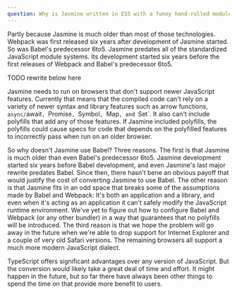 ```yaml
---
question: Why is Jasmine written in ES5 with a funny hand-rolled module system? Why not use Babel or TypeScript?
---
```


Partly because Jasmine is much older than most of those technologies. Webpack
was first released six years after development of Jasmine started. So was
Babel's predecessor 6to5. 
Jasmine
predates all of the standardized JavaScript module systems. Its development
started six years before the first releases of Webpack and Babel's predecessor 
6to5. 

TODO rewrite below here

Jasmine needs to run on browsers that don't support newer JavaScript features.
Currently that means that the compiled code can't rely on a variety of newer
syntax and library features such as arrow functions, `async/`await`, `Promise`,
`Symbol`, `Map`, and `Set`. It also can't include polyfills that add any of
those features. If Jasmine included polyfills, the polyfills could cause specs
for code that depends on the polyfilled features to incorrectly pass when run
on an older browser.

So why doesn't Jasmine use Babel? Three reasons. The first is that Jasmine is
much older than even Babel's predecessor 6to5. Jasmine development started six
years before Babel development, and even Jasmine's last major rewrite predates
Babel. Since then, there hasn't bene an obvious payoff that would justify the
cost of converting Jasmine to use Babel. The other reason is that Jasmine fits
in an odd space that breaks some of the assumptions made by Babel and Webpack:
It's both an application and a library, and even when it's acting as an
application it can't safely modify the JavaScript runtime environment. We've
yet to figure out how to configure Babel and Webpack (or any other bundler) in
a way that guarantees that no polyfills will be introduced. The third reason is
that we hope the problem will go away in the future when we're able to drop
support for Internet Explorer and a couple of very old Safari versions. The
remaining browsers all support a much more modern JavaScript dialect.

TypeScript offers significant advantages over any version of JavaScript. But
the conversion would likely take a great deal of time and effort. It might
happen in the future, but so far there have always been other things to spend
the time on that provide more benefit to users.
